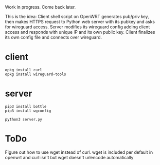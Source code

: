 
Work in progress. Come back later.

This is the idea: Client shell script on OpenWRT generates pub/priv key, then makes HTTPS request to Python web server with its pubkey and asks for wireguard access. Server modifies its wireguard config adding client access and responds with unique IP and its own public key. Client finalizes its own config file and connects over wireguard.


# client

```
opkg install curl
opkg install wireguard-tools
```

# server

```
pip3 install bottle
pip3 install wgconfig

python3 server.py
```

# ToDo

Figure out how to use wget instead of curl. wget is included per default in openwrt and curl isn't but wget doesn't urlencode automatically